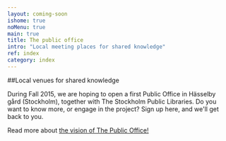 ```yaml
---
layout: coming-soon
ishome: true
noMenu: true
main: true
title: The public office
intro: "Local meeting places for shared knowledge"
ref: index
category: index
---
```


##Local venues for shared knowledge

During Fall 2015, we are hoping to open a first Public Office in Hässelby gård (Stockholm), together with The Stockholm Public Libraries. Do you want to know more, or engage in the project? Sign up here, and we'll get back to you. 

Read more about [the vision of The Public Office!](http://thepublicoffice.se/home.html)
